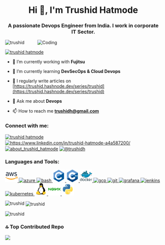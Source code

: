 <h1 align="center">Hi 👋, I'm Trushid Hatmode</h1>
<h3 align="center">A passionate Devops Engineer from India. I work in corporate IT Sector.</h3>
<img align="right" alt="Coding" width="400" src="https://www.globalsign.com/application/files/8716/8451/0374/Devsecops_GIF.gif">

<p align="left"> <img src="https://komarev.com/ghpvc/?username=trushid&label=Profile%20views&color=0e75b6&style=flat" alt="trushid" /> </p>

<p align="left"> <a href="https://twitter.com/trushid hatmode" target="blank"><img src="https://img.shields.io/twitter/follow/trushid hatmode?logo=twitter&style=for-the-badge" alt="trushid hatmode" /></a> </p>

- 🔭 I’m currently working with **Fujitsu**

- 🌱 I’m currently learning **DevSecOps & Cloud Devops**

- 📝 I regularly write articles on [https://trushid.hashnode.dev/series/trushid](https://trushid.hashnode.dev/series/trushid)

- 💬 Ask me about **Devops**

- 📫 How to reach me **trushidh@gmail.com**

<h3 align="left">Connect with me:</h3>
<p align="left">
<a href="https://twitter.com/trushid hatmode" target="blank"><img align="center" src="https://raw.githubusercontent.com/rahuldkjain/github-profile-readme-generator/master/src/images/icons/Social/twitter.svg" alt="trushid hatmode" height="30" width="40" /></a>
<a href="(https://www.linkedin.com/in/trushid-hatmode-a4a587200/)" target="blank"><img align="center" src="https://raw.githubusercontent.com/rahuldkjain/github-profile-readme-generator/master/src/images/icons/Social/linked-in-alt.svg" alt="https://www.linkedin.com/in/trushid-hatmode-a4a587200/" height="30" width="40" /></a>
<a href="https://instagram.com/about_trushid_hatmode" target="blank"><img align="center" src="https://raw.githubusercontent.com/rahuldkjain/github-profile-readme-generator/master/src/images/icons/Social/instagram.svg" alt="about_trushid_hatmode" height="30" width="40" /></a>
<a href="https://hashnode.com/@trushidh" target="blank"><img align="center" src="https://raw.githubusercontent.com/rahuldkjain/github-profile-readme-generator/master/src/images/icons/Social/hashnode.svg" alt="@trushidh" height="30" width="40" /></a>
</p>

<h3 align="left">Languages and Tools:</h3>
<p align="left"> <a href="https://aws.amazon.com" target="_blank" rel="noreferrer"> <img src="https://raw.githubusercontent.com/devicons/devicon/master/icons/amazonwebservices/amazonwebservices-original-wordmark.svg" alt="aws" width="40" height="40"/> </a> <a href="https://azure.microsoft.com/en-in/" target="_blank" rel="noreferrer"> <img src="https://www.vectorlogo.zone/logos/microsoft_azure/microsoft_azure-icon.svg" alt="azure" width="40" height="40"/> </a> <a href="https://www.gnu.org/software/bash/" target="_blank" rel="noreferrer"> <img src="https://www.vectorlogo.zone/logos/gnu_bash/gnu_bash-icon.svg" alt="bash" width="40" height="40"/> </a> <a href="https://www.cprogramming.com/" target="_blank" rel="noreferrer"> <img src="https://raw.githubusercontent.com/devicons/devicon/master/icons/c/c-original.svg" alt="c" width="40" height="40"/> </a> <a href="https://www.w3schools.com/cpp/" target="_blank" rel="noreferrer"> <img src="https://raw.githubusercontent.com/devicons/devicon/master/icons/cplusplus/cplusplus-original.svg" alt="cplusplus" width="40" height="40"/> </a> <a href="https://www.docker.com/" target="_blank" rel="noreferrer"> <img src="https://raw.githubusercontent.com/devicons/devicon/master/icons/docker/docker-original-wordmark.svg" alt="docker" width="40" height="40"/> </a> <a href="https://cloud.google.com" target="_blank" rel="noreferrer"> <img src="https://www.vectorlogo.zone/logos/google_cloud/google_cloud-icon.svg" alt="gcp" width="40" height="40"/> </a> <a href="https://git-scm.com/" target="_blank" rel="noreferrer"> <img src="https://www.vectorlogo.zone/logos/git-scm/git-scm-icon.svg" alt="git" width="40" height="40"/> </a> <a href="https://grafana.com" target="_blank" rel="noreferrer"> <img src="https://www.vectorlogo.zone/logos/grafana/grafana-icon.svg" alt="grafana" width="40" height="40"/> </a> <a href="https://www.jenkins.io" target="_blank" rel="noreferrer"> <img src="https://www.vectorlogo.zone/logos/jenkins/jenkins-icon.svg" alt="jenkins" width="40" height="40"/> </a> <a href="https://kubernetes.io" target="_blank" rel="noreferrer"> <img src="https://www.vectorlogo.zone/logos/kubernetes/kubernetes-icon.svg" alt="kubernetes" width="40" height="40"/> </a> <a href="https://www.linux.org/" target="_blank" rel="noreferrer"> <img src="https://raw.githubusercontent.com/devicons/devicon/master/icons/linux/linux-original.svg" alt="linux" width="40" height="40"/> </a> <a href="https://www.nginx.com" target="_blank" rel="noreferrer"> <img src="https://raw.githubusercontent.com/devicons/devicon/master/icons/nginx/nginx-original.svg" alt="nginx" width="40" height="40"/> </a> <a href="https://www.python.org" target="_blank" rel="noreferrer"> <img src="https://raw.githubusercontent.com/devicons/devicon/master/icons/python/python-original.svg" alt="python" width="40" height="40"/> </a> </p>

<p><img align="left" src="https://github-readme-stats.vercel.app/api/top-langs?username=trushid&show_icons=true&locale=en&layout=compact" alt="trushid" /></p>

<p>&nbsp;<img align="center" src="https://github-readme-stats.vercel.app/api?username=trushid&show_icons=true&locale=en" alt="trushid" /></p>

<p><img align="center" src="https://github-readme-streak-stats.herokuapp.com/?user=trushid&" alt="trushid" /></p>

### 🔝 Top Contributed Repo
![](https://github-contributor-stats.vercel.app/api?username=Trushid&limit=5&theme=flat&combine_all_yearly_contributions=true)
